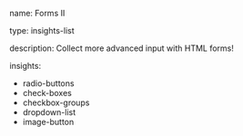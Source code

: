 name: Forms II

type: insights-list

description: Collect more advanced input with HTML forms!

insights:
  - radio-buttons
  - check-boxes
  - checkbox-groups
  - dropdown-list
  - image-button
